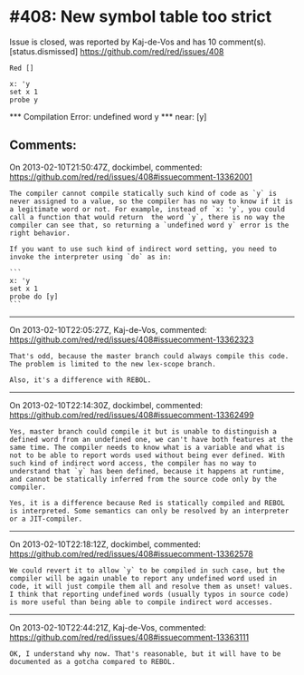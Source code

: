
#408: New symbol table too strict
================================================================================
Issue is closed, was reported by Kaj-de-Vos and has 10 comment(s).
[status.dismissed]
<https://github.com/red/red/issues/408>

```
Red []

x: 'y
set x 1
probe y
```

**\* Compilation Error: undefined word y 
**\* near: [y]



Comments:
--------------------------------------------------------------------------------

On 2013-02-10T21:50:47Z, dockimbel, commented:
<https://github.com/red/red/issues/408#issuecomment-13362001>

    The compiler cannot compile statically such kind of code as `y` is never assigned to a value, so the compiler has no way to know if it is a legitimate word or not. For example, instead of `x: 'y`, you could call a function that would return  the word `y`, there is no way the compiler can see that, so returning a `undefined word y` error is the right behavior.
    
    If you want to use such kind of indirect word setting, you need to invoke the interpreter using `do` as in:
    
    ```
    x: 'y
    set x 1
    probe do [y]
    ```

--------------------------------------------------------------------------------

On 2013-02-10T22:05:27Z, Kaj-de-Vos, commented:
<https://github.com/red/red/issues/408#issuecomment-13362323>

    That's odd, because the master branch could always compile this code. The problem is limited to the new lex-scope branch.
    
    Also, it's a difference with REBOL.

--------------------------------------------------------------------------------

On 2013-02-10T22:14:30Z, dockimbel, commented:
<https://github.com/red/red/issues/408#issuecomment-13362499>

    Yes, master branch could compile it but is unable to distinguish a defined word from an undefined one, we can't have both features at the same time. The compiler needs to know what is a variable and what is not to be able to report words used without being ever defined. With such kind of indirect word access, the compiler has no way to understand that `y` has been defined, because it happens at runtime, and cannot be statically inferred from the source code only by the compiler. 
    
    Yes, it is a difference because Red is statically compiled and REBOL is interpreted. Some semantics can only be resolved by an interpreter or a JIT-compiler.

--------------------------------------------------------------------------------

On 2013-02-10T22:18:12Z, dockimbel, commented:
<https://github.com/red/red/issues/408#issuecomment-13362578>

    We could revert it to allow `y` to be compiled in such case, but the compiler will be again unable to report any undefined word used in code, it will just compile them all and resolve them as unset! values. I think that reporting undefined words (usually typos in source code) is more useful than being able to compile indirect word accesses.

--------------------------------------------------------------------------------

On 2013-02-10T22:44:21Z, Kaj-de-Vos, commented:
<https://github.com/red/red/issues/408#issuecomment-13363111>

    OK, I understand why now. That's reasonable, but it will have to be documented as a gotcha compared to REBOL.

